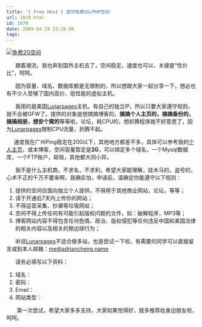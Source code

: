 ```yaml
---
title: '{ Free Host } 提供免费2G/PHP空间'
url: 1070.html
id: 1070
date: 2009-04-29 23:26:06
tags:
---
```


[![免费2G空间](http://cai13.info/blog_pic/2009/04/freehost-thumb.jpg "免费2G空间")](http://cai13.info/blog_pic/2009/04/freehost.jpg)

      跟着潮流，我也奔到国外主机去了，空间稳定，速度也可以，关键是“性价比”，呵呵。

      因为容量、域名、数据库都是无限制的，所以想跟大家一起分享一下，想必也有不少人受够了国内高价、低性能的虚拟主机。

      我用的是美国[Lunarpages](http://www.lunarpages.com/)主机，有自己的独立IP，所以只要大家遵守规则，就不会被GFW了。提供的对象是想搞搞博客的，**搞搞个人主页的，搞搞备份的，搞搞相册，想安个窝的**等等啦，论坛，耗CPU的，想折腾程序就不好意思了，因为[Lunarpages](http://www.lunarpages.com/)限制CPU流量，折腾不起。

     速度我在广州Ping稳定在200以下，其他地方都差不多，具体可以参考我的[个人主页](http://adriancheng.name/)，或本博客，空间容量暂定是**2G**，可以绑定多个域名，一个Mysql数据库，一个FTP账户，邮局，其他都大同小异。

      我不是什么主机商，不求名，不求利，希望大家能理解，挂木马的，盗号的，心术不正的千万不要来啊，我确实怕，申请前，请确定你能遵守以下规则：

1.  提供的空间仅面向独立个人提供，不得用于其他商业网站，论坛，等等；
2.  请于开通后7天内上传你的网站；
3.  不得运营采集、抄袭等垃圾网站；
4.  空间不得上传任何有可能引起版权问题的文件，如：破解程序，MP3等；
5.  博客网站内容不得包含任何色情、政治、版权侵犯等任何违反中国和美国法律的相关内容以及相关的擦边球行为；  
    

      听说[Lunarpages](http://www.lunarpages.com/)不适合做多站，也是尝试一下啦，有需要的同学可以直接留言或到本人邮箱：[me@adriancheng.name](mailto:me@adriancheng.name)

      请务必填写以下资料：

1.  域名：
2.  密码：
3.  Email：
4.  网站类型：

       第一次尝试，希望大家多多支持，大家如果觉得好，就多推荐给身边朋友啦，呵呵。